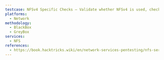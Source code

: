 ```yaml
---
testcase: NFSv4 Specific Checks – Validate whether NFSv4 is used, check for Kerberos authentication, ACL configuration, and whether client-side operations are restricted or vulnerable
platforms: 
  - Network
methodology: 
  - BlackBox
  - GreyBox
services:
  - NFS
references:
  - https://book.hacktricks.wiki/en/network-services-pentesting/nfs-service-pentesting.html
---
```

